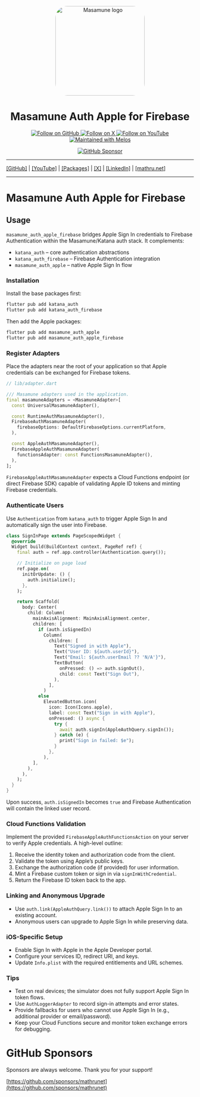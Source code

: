 <p align="center">
  <a href="https://mathru.net">
    <img width="240px" src="https://raw.githubusercontent.com/mathrunet/flutter_masamune/master/.github/images/icon.png" alt="Masamune logo" style="border-radius: 32px"s><br/>
  </a>
  <h1 align="center">Masamune Auth Apple for Firebase</h1>
</p>

<p align="center">
  <a href="https://github.com/mathrunet">
    <img src="https://img.shields.io/static/v1?label=GitHub&message=Follow&logo=GitHub&color=333333&link=https://github.com/mathrunet" alt="Follow on GitHub" />
  </a>
  <a href="https://x.com/mathru">
    <img src="https://img.shields.io/static/v1?label=@mathru&message=Follow&logo=X&color=0F1419&link=https://x.com/mathru" alt="Follow on X" />
  </a>
  <a href="https://www.youtube.com/c/mathrunetchannel">
    <img src="https://img.shields.io/static/v1?label=YouTube&message=Follow&logo=YouTube&color=FF0000&link=https://www.youtube.com/c/mathrunetchannel" alt="Follow on YouTube" />
  </a>
  <a href="https://github.com/invertase/melos">
    <img src="https://img.shields.io/static/v1?label=maintained%20with&message=melos&color=FF1493&link=https://github.com/invertase/melos" alt="Maintained with Melos" />
  </a>
</p>

<p align="center">
  <a href="https://github.com/sponsors/mathrunet"><img src="https://img.shields.io/static/v1?label=Sponsor&message=%E2%9D%A4&logo=GitHub&color=ff69b4&link=https://github.com/sponsors/mathrunet" alt="GitHub Sponsor" /></a>
</p>

---

[[GitHub]](https://github.com/mathrunet) | [[YouTube]](https://www.youtube.com/c/mathrunetchannel) | [[Packages]](https://pub.dev/publishers/mathru.net/packages) | [[X]](https://x.com/mathru) | [[LinkedIn]](https://www.linkedin.com/in/mathrunet/) | [[mathru.net]](https://mathru.net)

---

# Masamune Auth Apple for Firebase

## Usage

`masamune_auth_apple_firebase` bridges Apple Sign In credentials to Firebase Authentication within the Masamune/Katana auth stack. It complements:

- `katana_auth` – core authentication abstractions
- `katana_auth_firebase` – Firebase Authentication integration
- `masamune_auth_apple` – native Apple Sign In flow

### Installation

Install the base packages first:

```bash
flutter pub add katana_auth
flutter pub add katana_auth_firebase
```

Then add the Apple packages:

```bash
flutter pub add masamune_auth_apple
flutter pub add masamune_auth_apple_firebase
```

### Register Adapters

Place the adapters near the root of your application so that Apple credentials can be exchanged for Firebase tokens.

```dart
// lib/adapter.dart

/// Masamune adapters used in the application.
final masamuneAdapters = <MasamuneAdapter>[
  const UniversalMasamuneAdapter(),

  const RuntimeAuthMasamuneAdapter(),
  FirebaseAuthMasamuneAdapter(
    firebaseOptions: DefaultFirebaseOptions.currentPlatform,
  ),

  const AppleAuthMasamuneAdapter(),
  FirebaseAppleAuthMasamuneAdapter(
    functionsAdapter: const FunctionsMasamuneAdapter(),
  ),
];
```

`FirebaseAppleAuthMasamuneAdapter` expects a Cloud Functions endpoint (or direct Firebase SDK) capable of validating Apple ID tokens and minting Firebase credentials.

### Authenticate Users

Use `Authentication` from `katana_auth` to trigger Apple Sign In and automatically sign the user into Firebase.

```dart
class SignInPage extends PageScopedWidget {
  @override
  Widget build(BuildContext context, PageRef ref) {
    final auth = ref.app.controller(Authentication.query());

    // Initialize on page load
    ref.page.on(
      initOrUpdate: () {
        auth.initialize();
      },
    );

    return Scaffold(
      body: Center(
        child: Column(
          mainAxisAlignment: MainAxisAlignment.center,
          children: [
            if (auth.isSignedIn)
              Column(
                children: [
                  Text("Signed in with Apple"),
                  Text("User ID: ${auth.userId}"),
                  Text("Email: ${auth.userEmail ?? 'N/A'}"),
                  TextButton(
                    onPressed: () => auth.signOut(),
                    child: const Text("Sign Out"),
                  ),
                ],
              )
            else
              ElevatedButton.icon(
                icon: Icon(Icons.apple),
                label: const Text("Sign in with Apple"),
                onPressed: () async {
                  try {
                    await auth.signIn(AppleAuthQuery.signIn());
                  } catch (e) {
                    print("Sign in failed: $e");
                  }
                },
              ),
          ],
        ),
      ),
    );
  }
}
```

Upon success, `auth.isSignedIn` becomes `true` and Firebase Authentication will contain the linked user record.

### Cloud Functions Validation

Implement the provided `FirebaseAppleAuthFunctionsAction` on your server to verify Apple credentials. A high-level outline:

1. Receive the identity token and authorization code from the client.
2. Validate the token using Apple’s public keys.
3. Exchange the authorization code (if provided) for user information.
4. Mint a Firebase custom token or sign in via `signInWithCredential`.
5. Return the Firebase ID token back to the app.

### Linking and Anonymous Upgrade

- Use `auth.link(AppleAuthQuery.link())` to attach Apple Sign In to an existing account.
- Anonymous users can upgrade to Apple Sign In while preserving data.

### iOS-Specific Setup

- Enable Sign In with Apple in the Apple Developer portal.
- Configure your services ID, redirect URI, and keys.
- Update `Info.plist` with the required entitlements and URL schemes.

### Tips

- Test on real devices; the simulator does not fully support Apple Sign In token flows.
- Use `AuthLoggerAdapter` to record sign-in attempts and error states.
- Provide fallbacks for users who cannot use Apple Sign In (e.g., additional provider or email/password).
- Keep your Cloud Functions secure and monitor token exchange errors for debugging.


# GitHub Sponsors

Sponsors are always welcome. Thank you for your support!

[https://github.com/sponsors/mathrunet](https://github.com/sponsors/mathrunet)